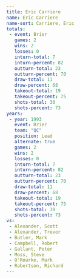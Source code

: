 ```yaml
---
title: Eric Carriere
name: Eric Carriere
name-sort: Carriere, Eric
totals:
 - event: Brier
   games: 2
   wins: 2
   losses: 0
   inturn-total: 7
   inturn-percent: 82
   outturn-total: 23
   outturn-percent: 70
   draw-total: 11
   draw-percent: 68
   takeout-total: 19
   takeout-percent: 75
   shots-total: 30
   shots-percent: 73
years:
 - year: 1993
   event: Brier
   team: "QC"
   position: Lead
   alternate: true
   games: 2
   wins: 2
   losses: 0
   inturn-total: 7
   inturn-percent: 82
   outturn-total: 23
   outturn-percent: 70
   draw-total: 11
   draw-percent: 68
   takeout-total: 19
   takeout-percent: 75
   shots-total: 30
   shots-percent: 73
vs:
 - Alexander, Scott
 - Alexander, Trevor
 - Butler, Mark
 - Campbell, Robert
 - Gallant, Peter
 - Moss, Steve
 - O'Rourke, Mark
 - Robertson, Richard
---
```

